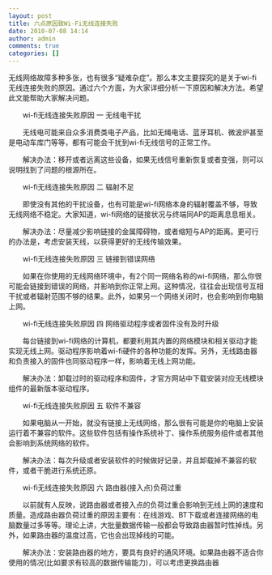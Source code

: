 ```yaml
---
layout: post
title: 六点原因致Wi-Fi无线连接失败 
date: 2010-07-08 14:14
author: admin
comments: true
categories: []
---
```

无线网络故障多种多张，也有很多“疑难杂症”。那么本文主要探究的是关于wi-fi无线连接失败的原因。通过六个方面，为大家详细分析一下原因和解决方法。希望此文能帮助大家解决问题。

　　wi-fi无线连接失败原因 一 无线电干扰

　　无线电可能来自众多消费类电子产品，比如无绳电话、蓝牙耳机、微波炉甚至是电动车库门等等，都有可能会干扰到wi-fi无线信号的正常工作。

　　解决办法：移开或者远离这些设备，如果无线信号重新恢复或者变强，则可以说明找到了问题的根源所在。

　　wi-fi无线连接失败原因 二 辐射不足

　　即使没有其他的干扰设备，也有可能是wi-fi网络本身的辐射覆盖不够，导致无线网络不稳定。大家知道，wi-fi网络的链接状况与终端同AP的距离息息相关。

　　解决办法：尽量减少影响链接的金属障碍物，或者缩短与AP的距离。更可行的办法是，考虑安装天线，以获得更好的无线传输效果。

　　wi-fi无线连接失败原因 三 链接到错误网络

　　如果在你使用的无线网络环境中，有2个同一网络名称的wi-fi网络，那么你很可能会链接到错误的网络，并影响到你正常上网。这种情况，往往会出现信号互相干扰或者辐射范围不够的结果。此外，如果另一个网络关闭时，也会影响到你电脑上网。

　　wi-fi无线连接失败原因 四 网络驱动程序或者固件没有及时升级

　　每台链接到wi-fi网络的计算机，都要利用其内置的网络模块和相关驱动才能实现无线上网。驱动程序影响着wi-fi硬件的各种功能的发挥。另外，无线路由器和负责接入的固件也同驱动程序一样，影响着无线上网功能。

　　解决办法：卸载过时的驱动程序和固件，才官方网站中下载安装对应无线模块组件的最新版本驱动程序。

　　wi-fi无线连接失败原因 五 软件不兼容

　　如果电脑从一开始，就没有链接上无线网络，那么很有可能是你的电脑上安装运行着不兼容的软件。这些软件包括有操作系统补丁、操作系统服务组件或者其他会影响到系统网络的软件。

　　解决办法：每次升级或者安装软件的时候做好记录，并且卸载掉不兼容的软件，或者干脆进行系统还原。

　　wi-fi无线连接失败原因 六 路由器(接入点)负荷过重

　　以前就有人反映，说路由器或者接入点的负荷过重会影响到无线上网的速度和质量。造成路由器负荷过重的原因主要有：在线游戏、BT下载或者连接网络的电脑数量过多等等。理论上讲，大批量数据传输一般都会导致路由器暂时性掉线。另外，如果路由器的温度过高，它也会出现掉线的可能。

　　解决办法：安装路由器的地方，要具有良好的通风环境。如果路由器不适合你使用的情况(比如要求有较高的数据传输能力)，可以考虑更换路由器
